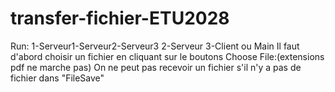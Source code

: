 # transfer-fichier-ETU2028
Run:
  1-Serveur1-Serveur2-Serveur3
  2-Serveur
  3-Client ou Main
Il faut d'abord choisir un fichier en cliquant sur le boutons Choose File:(extensions pdf ne marche pas)
On ne peut pas recevoir un fichier s'il n'y a pas de fichier dans "FileSave"
